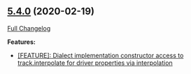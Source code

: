 ## [5.4.0](https://ugate.github.io/sqler/tree/v5.4.0) (2020-02-19)
[Full Changelog](https://ugate.github.io/sqler/compare/v5.3.3...v5.4.0)


__Features:__
* [[FEATURE]: Dialect implementation constructor access to track.interpolate for driver properties via interpolation](https://ugate.github.io/sqler/commit/372d1f84f41451622644ef5d085f7436c37d2f93)